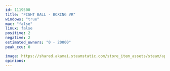 ```yaml
---
id: 1119500
title: "FIGHT BALL - BOXING VR"
windows: "true"
mac: "false"
linux: false
positive: 2
negative: 2
estimated_owners: "0 - 20000"
peak_ccu: 0

image: https://shared.akamai.steamstatic.com/store_item_assets/steam/apps/1119500/header.jpg?t=1564798789
opinions:
---
```

